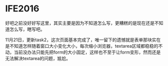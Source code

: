 # IFE2016

好吧之前没好好写这里，其实主要是因为不知道怎么写，更糟糕的是现在还是不知道怎么写，瞎写吧。

11月21日，更新task2，这次页面基本完成了，唯一留下的遗憾就是表单那块实在是不知道怎样随着窗口大小变化大小，每次缩小浏览器，textarea区域都稳稳的不动，当前没办法只能先把form的大小固定，这样也不至于让form变形，然而还是无法解决textarea的问题，尴尬。
